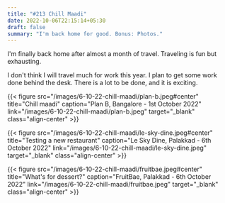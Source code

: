 ```yaml
---
title: "#213 Chill Maadi"
date: 2022-10-06T22:15:14+05:30
draft: false
summary: "I'm back home for good. Bonus: Photos."
---
```


I'm finally back home after almost a month of travel. Traveling is fun but exhausting.

I don't think I will travel much for work this year. I plan to get some work done behind the desk. There is a lot to be done, and it is exciting.

{{< figure src="/images/6-10-22-chill-maadi/plan-b.jpeg#center" title="Chill maadi" caption="Plan B, Bangalore - 1st October 2022" link="/images/6-10-22-chill-maadi/plan-b.jpeg" target="_blank" class="align-center" >}}

{{< figure src="/images/6-10-22-chill-maadi/le-sky-dine.jpeg#center" title="Testing a new restaurant" caption="Le Sky Dine, Palakkad - 6th October 2022" link="/images/6-10-22-chill-maadi/le-sky-dine.jpeg" target="_blank" class="align-center" >}}

{{< figure src="/images/6-10-22-chill-maadi/fruitbae.jpeg#center" title="What's for dessert?" caption="FruitBae, Palakkad - 6th October 2022" link="/images/6-10-22-chill-maadi/fruitbae.jpeg" target="_blank" class="align-center" >}}
